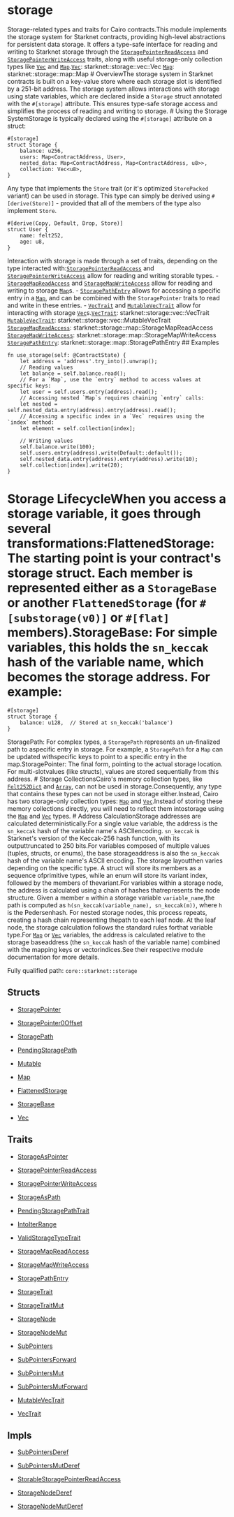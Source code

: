# storage

Storage-related types and traits for Cairo contracts.This module implements the storage system for Starknet contracts, providing high-level abstractions for persistent data storage. It offers a type-safe interface for reading and writing to Starknet storage through the [`StoragePointerReadAccess`](`StoragePointerReadAccess`) and [`StoragePointerWriteAccess`](`StoragePointerWriteAccess`) traits, along with useful storage-only collection types like [`Vec`](`Vec`) and [`Map`](`Map`).[`Vec`](`Vec`): starknet::storage::vec::Vec [`Map`](`Map`): starknet::storage::map::Map  # OverviewThe storage system in Starknet contracts is built on a key-value store where each storage slot is identified by a 251-bit address. The storage system allows interactions with storage using state variables, which are declared inside a `Storage` struct annotated with the `#[storage]` attribute. This ensures type-safe storage access and simplifies the process of reading and writing to storage.  # Using the Storage SystemStorage is typically declared using the `#[storage]` attribute on a struct:
```cairo
#[storage]
struct Storage {
    balance: u256,
    users: Map<ContractAddress, User>,
    nested_data: Map<ContractAddress, Map<ContractAddress, u8>>,
    collection: Vec<u8>,
}
```
Any type that implements the `Store` trait (or it's optimized `StorePacked` variant) can be used in storage.  This type can simply be derived using `#[derive(Store)]` - provided that all of the members of the type also implement `Store`.
```cairo
#[derive(Copy, Default, Drop, Store)]
struct User {
    name: felt252,
    age: u8,
}
```
Interaction with storage is made through a set of traits, depending on the type interacted with:[`StoragePointerReadAccess`](`StoragePointerReadAccess`) and [`StoragePointerWriteAccess`](`StoragePointerWriteAccess`) allow for reading and writing storable types. - [`StorageMapReadAccess`](`StorageMapReadAccess`) and [`StorageMapWriteAccess`](`StorageMapWriteAccess`) allow for reading and writing to storage [`Map`](`Map`)s. - [`StoragePathEntry`](`StoragePathEntry`) allows for accessing a specific entry in a [`Map`](`Map`), and can be combined with the `StoragePointer` traits to read and write in these entries. - [`VecTrait`](`VecTrait`) and [`MutableVecTrait`](`MutableVecTrait`) allow for interacting with storage [`Vec`](`Vec`)s.[`VecTrait`](`VecTrait`): starknet::storage::vec::VecTrait [`MutableVecTrait`](`MutableVecTrait`): starknet::storage::vec::MutableVecTrait [`StorageMapReadAccess`](`StorageMapReadAccess`): starknet::storage::map::StorageMapReadAccess [`StorageMapWriteAccess`](`StorageMapWriteAccess`): starknet::storage::map::StorageMapWriteAccess [`StoragePathEntry`](`StoragePathEntry`): starknet::storage::map::StoragePathEntry  ## Examples
```cairo
fn use_storage(self: @ContractState) {
    let address = 'address'.try_into().unwrap();
    // Reading values
    let balance = self.balance.read();
    // For a `Map`, use the `entry` method to access values at specific keys:
    let user = self.users.entry(address).read();
    // Accessing nested `Map`s requires chaining `entry` calls:
    let nested = self.nested_data.entry(address).entry(address).read();
    // Accessing a specific index in a `Vec` requires using the `index` method:
    let element = self.collection[index];

    // Writing values
    self.balance.write(100);
    self.users.entry(address).write(Default::default());
    self.nested_data.entry(address).entry(address).write(10);
    self.collection[index].write(20);
}
```
  # Storage LifecycleWhen you access a storage variable, it goes through several transformations:FlattenedStorage: The starting point is your contract's storage struct. Each member is represented either as a `StorageBase` or another `FlattenedStorage` (for `#[substorage(v0)]` or `#[flat]` members).StorageBase: For simple variables, this holds the `sn_keccak` hash of the variable name, which becomes the storage address. For example:
```
#[storage]
struct Storage {
    balance: u128,  // Stored at sn_keccak('balance')
}
```
StoragePath: For complex types, a `StoragePath` represents an un-finalized path to aspecific entry in storage. For example, a `StoragePath` for a `Map` can be updated withspecific keys to point to a specific entry in the map.StoragePointer: The final form, pointing to the actual storage location. For multi-slotvalues (like structs), values are stored sequentially from this address.  # Storage CollectionsCairo's memory collection types, like [`Felt252Dict`](`Felt252Dict`) and [`Array`](./core-array-Array.md), can not be used in storage.Consequently, any type that contains these types can not be used in storage either.Instead, Cairo has two storage-only collection types: [`Map`](`Map`) and [`Vec`](`Vec`).Instead of storing these memory collections directly, you will need to reflect them intostorage using the [`Map`](`Map`) and [`Vec`](`Vec`) types.  # Address CalculationStorage addresses are calculated deterministically:For a single value variable, the address is the `sn_keccak` hash of the variable name's ASCIIencoding. `sn_keccak` is Starknet's version of the Keccak-256 hash function, with its outputtruncated to 250 bits.For variables composed of multiple values (tuples, structs, or enums), the base storageaddress is also the `sn_keccak` hash of the variable name's ASCII encoding. The storage layoutthen varies depending on the specific type. A struct will store its members as a sequence ofprimitive types, while an enum will store its variant index, followed by the members of thevariant.For variables within a storage node, the address is calculated using a chain of hashes thatrepresents the node structure. Given a member `m` within a storage variable `variable_name`,the path is computed as `h(sn_keccak(variable_name), sn_keccak(m))`, where `h` is the Pedersenhash. For nested storage nodes, this process repeats, creating a hash chain representing thepath to each leaf node. At the leaf node, the storage calculation follows the standard rules forthat variable type.For [`Map`](`Map`) or [`Vec`](`Vec`) variables, the address is calculated relative to the storage baseaddress (the `sn_keccak` hash of the variable name) combined with the mapping keys or vectorindices.See their respective module documentation for more details.

Fully qualified path: `core::starknet::storage`

## Structs

- [StoragePointer](./core-starknet-storage-StoragePointer.md)

- [StoragePointer0Offset](./core-starknet-storage-StoragePointer0Offset.md)

- [StoragePath](./core-starknet-storage-StoragePath.md)

- [PendingStoragePath](./core-starknet-storage-PendingStoragePath.md)

- [Mutable](./core-starknet-storage-Mutable.md)

- [Map](./core-starknet-storage-map-Map.md)

- [FlattenedStorage](./core-starknet-storage-storage_base-FlattenedStorage.md)

- [StorageBase](./core-starknet-storage-storage_base-StorageBase.md)

- [Vec](./core-starknet-storage-vec-Vec.md)

## Traits

- [StorageAsPointer](./core-starknet-storage-StorageAsPointer.md)

- [StoragePointerReadAccess](./core-starknet-storage-StoragePointerReadAccess.md)

- [StoragePointerWriteAccess](./core-starknet-storage-StoragePointerWriteAccess.md)

- [StorageAsPath](./core-starknet-storage-StorageAsPath.md)

- [PendingStoragePathTrait](./core-starknet-storage-PendingStoragePathTrait.md)

- [IntoIterRange](./core-starknet-storage-IntoIterRange.md)

- [ValidStorageTypeTrait](./core-starknet-storage-ValidStorageTypeTrait.md)

- [StorageMapReadAccess](./core-starknet-storage-map-StorageMapReadAccess.md)

- [StorageMapWriteAccess](./core-starknet-storage-map-StorageMapWriteAccess.md)

- [StoragePathEntry](./core-starknet-storage-map-StoragePathEntry.md)

- [StorageTrait](./core-starknet-storage-storage_base-StorageTrait.md)

- [StorageTraitMut](./core-starknet-storage-storage_base-StorageTraitMut.md)

- [StorageNode](./core-starknet-storage-storage_node-StorageNode.md)

- [StorageNodeMut](./core-starknet-storage-storage_node-StorageNodeMut.md)

- [SubPointers](./core-starknet-storage-sub_pointers-SubPointers.md)

- [SubPointersForward](./core-starknet-storage-sub_pointers-SubPointersForward.md)

- [SubPointersMut](./core-starknet-storage-sub_pointers-SubPointersMut.md)

- [SubPointersMutForward](./core-starknet-storage-sub_pointers-SubPointersMutForward.md)

- [MutableVecTrait](./core-starknet-storage-vec-MutableVecTrait.md)

- [VecTrait](./core-starknet-storage-vec-VecTrait.md)

## Impls

- [SubPointersDeref](./core-starknet-storage-SubPointersDeref.md)

- [SubPointersMutDeref](./core-starknet-storage-SubPointersMutDeref.md)

- [StorableStoragePointerReadAccess](./core-starknet-storage-StorableStoragePointerReadAccess.md)

- [StorageNodeDeref](./core-starknet-storage-StorageNodeDeref.md)

- [StorageNodeMutDeref](./core-starknet-storage-StorageNodeMutDeref.md)

